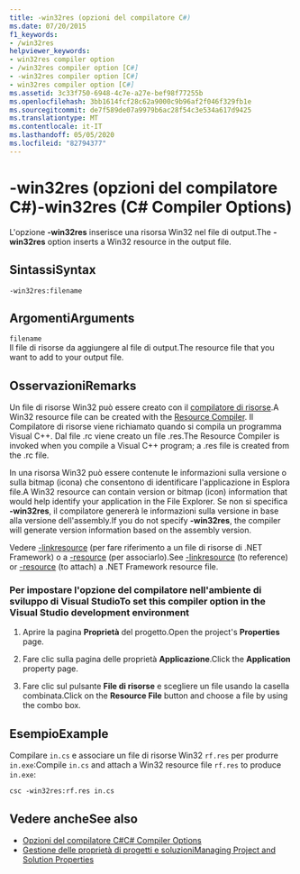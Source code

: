 ```yaml
---
title: -win32res (opzioni del compilatore C#)
ms.date: 07/20/2015
f1_keywords:
- /win32res
helpviewer_keywords:
- win32res compiler option
- /win32res compiler option [C#]
- -win32res compiler option [C#]
- win32res compiler option [C#]
ms.assetid: 3c33f750-6948-4c7e-a27e-bef98f77255b
ms.openlocfilehash: 3bb1614fcf28c62a9000c9b96af2f046f329fb1e
ms.sourcegitcommit: de7f589de07a9979b6ac28f54c3e534a617d9425
ms.translationtype: MT
ms.contentlocale: it-IT
ms.lasthandoff: 05/05/2020
ms.locfileid: "82794377"
---
```

# <a name="-win32res-c-compiler-options"></a><span data-ttu-id="491eb-102">-win32res (opzioni del compilatore C#)</span><span class="sxs-lookup"><span data-stu-id="491eb-102">-win32res (C# Compiler Options)</span></span>
<span data-ttu-id="491eb-103">L'opzione **-win32res** inserisce una risorsa Win32 nel file di output.</span><span class="sxs-lookup"><span data-stu-id="491eb-103">The **-win32res** option inserts a Win32 resource in the output file.</span></span>  
  
## <a name="syntax"></a><span data-ttu-id="491eb-104">Sintassi</span><span class="sxs-lookup"><span data-stu-id="491eb-104">Syntax</span></span>  
  
```console  
-win32res:filename  
```  
  
## <a name="arguments"></a><span data-ttu-id="491eb-105">Argomenti</span><span class="sxs-lookup"><span data-stu-id="491eb-105">Arguments</span></span>  
 `filename`  
 <span data-ttu-id="491eb-106">Il file di risorse da aggiungere al file di output.</span><span class="sxs-lookup"><span data-stu-id="491eb-106">The resource file that you want to add to your output file.</span></span>  
  
## <a name="remarks"></a><span data-ttu-id="491eb-107">Osservazioni</span><span class="sxs-lookup"><span data-stu-id="491eb-107">Remarks</span></span>  
 <span data-ttu-id="491eb-108">Un file di risorse Win32 può essere creato con il [compilatore di risorse](resource-compiler-option.md).</span><span class="sxs-lookup"><span data-stu-id="491eb-108">A Win32 resource file can be created with the [Resource Compiler](resource-compiler-option.md).</span></span> <span data-ttu-id="491eb-109">Il Compilatore di risorse viene richiamato quando si compila un programma Visual C++. Dal file .rc viene creato un file .res.</span><span class="sxs-lookup"><span data-stu-id="491eb-109">The Resource Compiler is invoked when you compile a Visual C++ program; a .res file is created from the .rc file.</span></span>  
  
 <span data-ttu-id="491eb-110">In una risorsa Win32 può essere contenute le informazioni sulla versione o sulla bitmap (icona) che consentono di identificare l'applicazione in Esplora file.</span><span class="sxs-lookup"><span data-stu-id="491eb-110">A Win32 resource can contain version or bitmap (icon) information that would help identify your application in the File Explorer.</span></span> <span data-ttu-id="491eb-111">Se non si specifica **-win32res**, il compilatore genererà le informazioni sulla versione in base alla versione dell'assembly.</span><span class="sxs-lookup"><span data-stu-id="491eb-111">If you do not specify **-win32res**, the compiler will generate version information based on the assembly version.</span></span>  
  
 <span data-ttu-id="491eb-112">Vedere [-linkresource](./linkresource-compiler-option.md) (per fare riferimento a un file di risorse di .NET Framework) o a [-resource](./resource-compiler-option.md) (per associarlo).</span><span class="sxs-lookup"><span data-stu-id="491eb-112">See [-linkresource](./linkresource-compiler-option.md) (to reference) or [-resource](./resource-compiler-option.md) (to attach) a .NET Framework resource file.</span></span>  
  
### <a name="to-set-this-compiler-option-in-the-visual-studio-development-environment"></a><span data-ttu-id="491eb-113">Per impostare l'opzione del compilatore nell'ambiente di sviluppo di Visual Studio</span><span class="sxs-lookup"><span data-stu-id="491eb-113">To set this compiler option in the Visual Studio development environment</span></span>  
  
1. <span data-ttu-id="491eb-114">Aprire la pagina **Proprietà** del progetto.</span><span class="sxs-lookup"><span data-stu-id="491eb-114">Open the project's **Properties** page.</span></span>  
  
2. <span data-ttu-id="491eb-115">Fare clic sulla pagina delle proprietà **Applicazione**.</span><span class="sxs-lookup"><span data-stu-id="491eb-115">Click the **Application** property page.</span></span>  
  
3. <span data-ttu-id="491eb-116">Fare clic sul pulsante **File di risorse** e scegliere un file usando la casella combinata.</span><span class="sxs-lookup"><span data-stu-id="491eb-116">Click on the **Resource File** button and choose a file by using the combo box.</span></span>  
  
## <a name="example"></a><span data-ttu-id="491eb-117">Esempio</span><span class="sxs-lookup"><span data-stu-id="491eb-117">Example</span></span>  
 <span data-ttu-id="491eb-118">Compilare `in.cs` e associare un file di risorse Win32 `rf.res` per produrre `in.exe`:</span><span class="sxs-lookup"><span data-stu-id="491eb-118">Compile `in.cs` and attach a Win32 resource file `rf.res` to produce `in.exe`:</span></span>  
  
```console  
csc -win32res:rf.res in.cs  
```  
  
## <a name="see-also"></a><span data-ttu-id="491eb-119">Vedere anche</span><span class="sxs-lookup"><span data-stu-id="491eb-119">See also</span></span>

- [<span data-ttu-id="491eb-120">Opzioni del compilatore C#</span><span class="sxs-lookup"><span data-stu-id="491eb-120">C# Compiler Options</span></span>](./index.md)
- [<span data-ttu-id="491eb-121">Gestione delle proprietà di progetti e soluzioni</span><span class="sxs-lookup"><span data-stu-id="491eb-121">Managing Project and Solution Properties</span></span>](/visualstudio/ide/managing-project-and-solution-properties)
